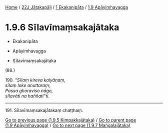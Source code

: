
[Home](/) / [22J Jātakapāḷi](../...md) / [1 Ekakanipāta](...md) / [1.9 Apāyimhavagga](../22J/1/1.9.md)

# 1.9.6 Sīlavīmaṃsakajātaka

* Ekakanipāta

* Apāyimhavagga

* Sīlavīmaṃsakajātaka

(86.)

190\. _“Sīlaṃ kireva kalyāṇaṃ,_  
_sīlaṃ loke anuttaraṃ;_  
_Passa ghoraviso nāgo,_  
_sīlavāti na haññatī”ti._  


---

191\. Sīlavīmaṃsakajātakaṃ chaṭṭhaṃ.



[Go to previous page (1.9.5 Kiṃpakkajātaka)](1.9.5.md) / [Go to parent page (1.9 Apāyimhavagga)](../22J/1/1.9.md) / [Go to next page (1.9.7 Maṅgalajātaka)](1.9.7.md)


